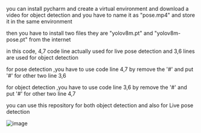 you can install pycharm and create a virtual environment and download a video for object detection and you have to name it as "pose.mp4" and store it in the same environment

then you have to install two files they are "yolov8m.pt" and "yolov8m-pose.pt" from the internet

in this code, 4,7 code line actually used for live pose detection and 3,6 lines are used for object detection

for pose detection ,you have to use code line 4,7 by remove the '#' and put '#' for other two line 3,6 

for object detection ,you have to use code line 3,6 by remove the '#' and put '#' for other two line 4,7

you can use this repository for both object detection and also for Live pose detection

![image](https://github.com/Mathiveendhan/Pose-Detection-YOLOv8-/assets/113008726/ea8ad18d-e906-48dc-81e0-6e3475ad7fa0)

